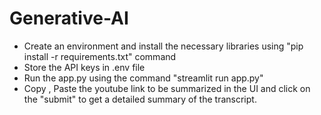 # Generative-AI
- Create an environment and install the necessary libraries using "pip install -r requirements.txt" command
- Store the API keys in .env file
- Run the app.py using the command "streamlit run app.py"
- Copy , Paste the youtube link to be summarized in the UI and click on the "submit" to get a detailed summary of the transcript.
